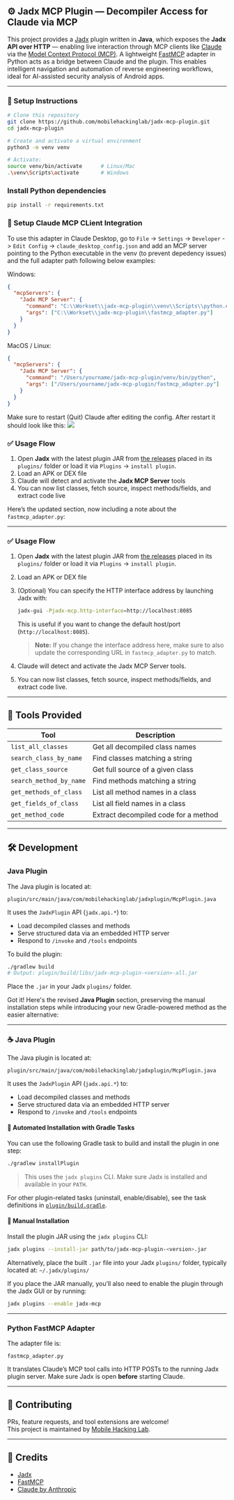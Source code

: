 ## ⚙️ Jadx MCP Plugin — Decompiler Access for Claude via MCP

This project provides a [Jadx](https://github.com/skylot/jadx) plugin written in **Java**, which exposes the **Jadx API over HTTP** — enabling live interaction through MCP clients like [Claude](https://www.anthropic.com/index/introducing-claude) via the [Model Context Protocol (MCP)](https://modelcontextprotocol.io/). A lightweight [FastMCP](https://github.com/modelcontextprotocol/python-sdk?tab=readme-ov-file#resources) adapter in Python acts as a bridge between Claude and the plugin. This enables intelligent navigation and automation of reverse engineering workflows, ideal for AI-assisted security analysis of Android apps.

---

### 🧰 Setup Instructions

```bash
# Clone this repository
git clone https://github.com/mobilehackinglab/jadx-mcp-plugin.git
cd jadx-mcp-plugin

# Create and activate a virtual environment
python3 -m venv venv

# Activate:
source venv/bin/activate      # Linux/Mac
.\venv\Scripts\activate       # Windows
```

### Install Python dependencies
```bash
pip install -r requirements.txt 
```

### 🧠 Setup Claude MCP CLient Integration
To use this adapter in Claude Desktop, go to `File` -> `Settings` -> `Developer` -> `Edit Config` -> `claude_desktop_config.json` and add an MCP server pointing to the Python executable in the venv (to prevent depedency issues) and the full adapter path following below examples:

Windows:

```json
{
  "mcpServers": {
    "Jadx MCP Server": {
      "command": "C:\\Workset\\jadx-mcp-plugin\\venv\\Scripts\\python.exe",
      "args": ["C:\\Workset\\jadx-mcp-plugin\\fastmcp_adapter.py"]
    }
  }
}
```

MacOS / Linux:
```json
{
  "mcpServers": {
    "Jadx MCP Server": {
      "command": "/Users/yourname/jadx-mcp-plugin/venv/bin/python",
      "args": ["/Users/yourname/jadx-mcp-plugin/fastmcp_adapter.py"]
    }
  }
}
```

Make sure to restart (Quit) Claude after editing the config.
After restart it should look like this:
![](img/jadx-mcp-running.png)

### ✅ Usage Flow

1. Open **Jadx** with the latest plugin JAR from [the releases](https://github.com/mobilehackinglab/jadx-mcp-plugin/releases) placed in its `plugins/` folder or load it via `Plugins` -> `install plugin`.
2. Load an APK or DEX file
3. Claude will detect and activate the **Jadx MCP Server** tools
4. You can now list classes, fetch source, inspect methods/fields, and extract code live

Here’s the updated section, now including a note about the `fastmcp_adapter.py`:

---

### ✅ Usage Flow

1. Open **Jadx** with the latest plugin JAR from [the releases](https://github.com/mobilehackinglab/jadx-mcp-plugin/releases) placed in its `plugins/` folder or load it via `Plugins` -> `install plugin`.
2. Load an APK or DEX file
3. (Optional) You can specify the HTTP interface address by launching Jadx with:

    ```bash
    jadx-gui -Pjadx-mcp.http-interface=http://localhost:8085
    ```

   This is useful if you want to change the default host/port (`http://localhost:8085`).

   > **Note:** If you change the interface address here, make sure to also update the corresponding URL in `fastmcp_adapter.py` to match.

4. Claude will detect and activate the Jadx MCP Server tools.
5. You can now list classes, fetch source, inspect methods/fields, and extract code live.

---

## 🧪 Tools Provided

| Tool                  | Description                           |
|-----------------------|---------------------------------------|
| `list_all_classes`    | Get all decompiled class names        |
| `search_class_by_name` | Find classes matching a string       |
| `get_class_source`    | Get full source of a given class      |
| `search_method_by_name` | Find methods matching a string      |
| `get_methods_of_class` | List all method names in a class     |
| `get_fields_of_class`  | List all field names in a class      |
| `get_method_code`     | Extract decompiled code for a method  |

---

## 🛠 Development

### Java Plugin

The Java plugin is located at:

```
plugin/src/main/java/com/mobilehackinglab/jadxplugin/McpPlugin.java
```

It uses the `JadxPlugin` API (`jadx.api.*`) to:
- Load decompiled classes and methods
- Serve structured data via an embedded HTTP server
- Respond to `/invoke` and `/tools` endpoints

To build the plugin:

```bash
./gradlew build
# Output: plugin/build/libs/jadx-mcp-plugin-<version>-all.jar
```

Place the `.jar` in your Jadx `plugins/` folder.

Got it! Here's the revised **Java Plugin** section, preserving the manual installation steps while introducing your new Gradle-powered method as the easier alternative:

---

### ☕ Java Plugin

The Java plugin is located at:

```
plugin/src/main/java/com/mobilehackinglab/jadxplugin/McpPlugin.java
```

It uses the `JadxPlugin` API (`jadx.api.*`) to:
- Load decompiled classes and methods
- Serve structured data via an embedded HTTP server
- Respond to `/invoke` and `/tools` endpoints

#### 🚀 Automated Installation with Gradle Tasks

You can use the following Gradle task to build and install the plugin in one step:

```bash
./gradlew installPlugin
```

> This uses the `jadx plugins` CLI. Make sure Jadx is installed and available in your `PATH`.

For other plugin-related tasks (uninstall, enable/disable), see the task definitions in [`plugin/build.gradle`](./plugin/build.gradle).

#### 🔧 Manual Installation

Install the plugin JAR using the `jadx plugins` CLI:

```bash
jadx plugins --install-jar path/to/jadx-mcp-plugin-<version>.jar
```

Alternatively, place the built `.jar` file into your Jadx `plugins/` folder, typically located at: `~/.jadx/plugins/`

If you place the JAR manually, you’ll also need to enable the plugin through the Jadx GUI or by running:

```bash
jadx plugins --enable jadx-mcp
```

---

### Python FastMCP Adapter

The adapter file is:

```
fastmcp_adapter.py
```

It translates Claude’s MCP tool calls into HTTP POSTs to the running Jadx plugin server. Make sure Jadx is open **before** starting Claude.

---

## 🤝 Contributing

PRs, feature requests, and tool extensions are welcome!  
This project is maintained by [Mobile Hacking Lab](https://github.com/mobilehackinglab).

---

## 🧩 Credits

- [Jadx](https://github.com/skylot/jadx)
- [FastMCP](https://github.com/modelcontextprotocol/python-sdk)
- [Claude by Anthropic](https://www.anthropic.com)
